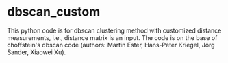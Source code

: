 # dbscan_custom
This python code is for dbscan clustering method with customized distance measurements, i.e., distance matrix is an input. The code is on the base of choffstein's dbscan code (authors: Martin Ester, Hans-Peter Kriegel, Jörg Sander, Xiaowei Xu).
